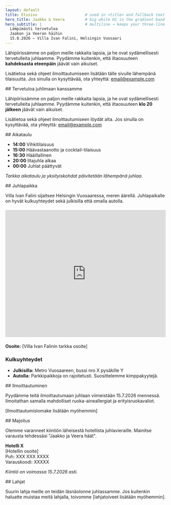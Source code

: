 ```yaml
---
layout: default
title: Etusivu                     # used in <title> and fallback text
hero_title: Jaakko & Veera         # big white H1 in the gradient band
hero_subtitle: |                   # multiline → keeps your three-line intro
  Lämpimästi tervetuloa  
  Jaakon ja Veeran häihin  
  15.8.2026 – Villa Ivan Falini, Helsingin Vuosaari
---
```


Lähipiirissämme on paljon meille rakkaita lapsia, ja he ovat sydämellisesti tervetulleita juhlaamme. Pyydämme kuitenkin, että iltaosuuteen **kahdeksasta eteenpäin** jäävät vain aikuiset.

Lisätietoa sekä ohjeet ilmoittautumiseen lisätään tälle sivulle lähempänä tilaisuutta. Jos sinulla on kysyttävää, ota yhteyttä: [email@example.com](mailto:email@example.com)

<section id="info" markdown="1">
## Tervetuloa juhlimaan kanssamme

Lähipiirissämme on paljon meille rakkaita lapsia, ja he ovat sydämellisesti tervetulleita juhlaamme. Pyydämme kuitenkin, että iltaosuuteen **klo 20 jälkeen** jäävät vain aikuiset.

Lisätietoa sekä ohjeet ilmoittautumiseen löydät alta. Jos sinulla on kysyttävää, ota yhteyttä: [email@example.com](mailto:email@example.com)
</section>

<section id="aikataulu" markdown="1">
## Aikataulu

- **14:00** Vihkitilaisuus
- **15:00** Häävastaanotto ja cocktail-tilaisuus
- **16:30** Hääillallinen
- **20:00** Iltajuhla alkaa
- **00:00** Juhlat päättyvät

*Tarkka aikataulu ja yksityiskohdat päivitetään lähempänä juhlaa.*
</section>

<section id="sijainti" markdown="1">
## Juhlapaikka

Villa Ivan Falini sijaitsee Helsingin Vuosaaressa, meren äärellä. Juhlapaikalle on hyvät kulkuyhteydet sekä julkisilla että omalla autolla.

<div style="width: 100%; height: 400px; margin: 20px 0;">
<iframe width="100%" height="100%" frameborder="0" scrolling="no" marginheight="0" marginwidth="0" src="https://www.openstreetmap.org/export/embed.html?bbox=25.145,60.207,25.155,60.212&layer=mapnik&marker=60.2095,25.15"></iframe>
</div>

**Osoite:** [Villa Ivan Falinin tarkka osoite]

### Kulkuyhteydet
- **Julkisilla:** Metro Vuosaareen, bussi nro X pysäkille Y
- **Autolla:** Parkkipaikkoja on rajoitetusti. Suosittelemme kimppakyytejä.
</section>

<section id="ilmoittautuminen" markdown="1">
## Ilmoittautuminen

Pyydämme teitä ilmoittautumaan juhlaan viimeistään 15.7.2026 mennessä. Ilmoitathan samalla mahdolliset ruoka-aineallergiat ja erityisruokavaliot.

[Ilmoittautumislomake lisätään myöhemmin]
</section>

<section id="majoitus" markdown="1">
## Majoitus

Olemme varanneet kiintiön läheisestä hotellista juhlavieraille. Mainitse varausta tehdessäsi "Jaakko ja Veera häät".

**Hotelli X**  
[Hotellin osoite]  
Puh: XXX XXX XXXX  
Varauskoodi: XXXXX

*Kiintiö on voimassa 15.7.2026 asti.*
</section>

<section id="lahjat" markdown="1">
## Lahjat

Suurin lahja meille on teidän läsnäolonne juhlassamme. Jos kuitenkin haluatte muistaa meitä lahjalla, toivomme [lahjatoiveet lisätään myöhemmin].
</section>
